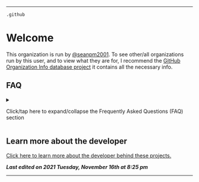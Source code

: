 
***

`.github`

# Welcome

This organization is run by [@seanpm2001](https://github.com/seanpm2001/). To see other/all organizations run by this user, and to view what they are for, I recommend the [GitHub Organization Info database project](https://github.com/seanpm2001/GitHub_Organization_Info) it contains all the necessary info.

## FAQ

<details><summary><p>Click/tap here to expand/collapse the Frequently Asked Questions (FAQ) section</p></summary>

### Why are there so many forks?

I fork projects here as a way to mirror them easily. Cloning is not the best practice, and forking them puts them up in their latest state. I still need a way to automate fork updates.

Some projects are forked here because they are related to the subject. For example in language organizations, any project of mine that contains Python source code will be forked to the Python language collection, [@seanpm2001-python](https://github.com/seanpm2001-Python/)

### Why do you have so many organizations?

I manage over a thousand projects, and I feel that organizations are a good way to display their content, and to give them a home. I have organizations for every language I use, every project I have, and also most sub-projects.

</details>

## Learn more about the developer

[Click here to learn more about the developer behind these projects.](https://github.com/seanpm2001/seanpm2001/)

***Last edited on 2021 Tuesday, November 16th at 8:25 pm***

***

